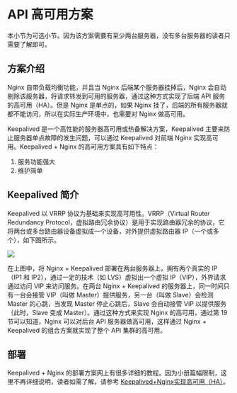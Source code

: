 
# API 高可用方案

本小节为可选小节。因为该方案需要有至少两台服务器，没有多台服务器的读者只需要了解即可。

## 方案介绍

Nginx 自带负载均衡功能，并且当 Nginx 后端某个服务器挂掉后，Nginx 会自动剔除该服务器，将请求转发到可用的服务器，通过这种方式实现了后端 API 服务的高可用（HA）。但是 Nginx 是单点的，如果 Nginx 挂了，后端的所有服务器就都不能访问，所以在实际生产环境中，也需要对 Nginx 做高可用。

Keepalived 是一个高性能的服务器高可用或热备解决方案，Keepalived 主要来防止服务器单点故障的发生问题，可以通过 Keepalived 对前端 Nginx 实现高可用。Keepalived + Nginx 的高可用方案具有如下特点：

1. 服务功能强大
2. 维护简单

## Keepalived 简介

Keepalived 以 VRRP 协议为基础来实现高可用性。VRRP（Virtual Router Redundancy Protocol，虚拟路由冗余协议）是用于实现路由器冗余的协议，它将两台或多台路由器设备虚拟成一个设备，对外提供虚拟路由器 IP（一个或多个），如下图所示。

![](https://user-gold-cdn.xitu.io/2018/6/5/163cec3864bd8244?w=2316&h=663&f=png&s=101125)

在上图中，将 Nginx + Keepalived 部署在两台服务器上，拥有两个真实的 IP（IP1 和 IP2），通过一定的技术（如 LVS）虚拟出一个虚拟 IP（VIP），外界请求通过访问 VIP 来访问服务。在两台 Nginx + Keepalived 的服务器上，同一时间只有一台会接管 VIP（叫做 Master）提供服务，另一台（叫做 Slave）会检测 Master 的心跳，当发现 Master 停止心跳后，Slave 会自动接管 VIP 以提供服务（此时，Slave 变成 Master）。通过这种方式来实现 Nginx 的高可用，通过第 19 节可以知道，Nginx 可以对后台 API 服务器做高可用，这样通过 Nginx + Keepalived 的组合方案就实现了整个 API 集群的高可用。

## 部署

Keepalived + Nginx 的部署方案网上有很多详细的教程。因为小册篇幅限制，这里不再详细说明，读者如需了解，请参考 [Keepalived+Nginx实现高可用（HA）](https://blog.csdn.net/xyang81/article/details/52556886)。